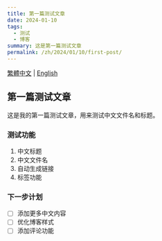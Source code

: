 ```yaml
---
title: 第一篇测试文章
date: 2024-01-10
tags:
  - 测试
  - 博客
summary: 这是第一篇测试文章
permalink: /zh/2024/01/10/first-post/
---
```


[繁體中文](/zh/2024/01/10/first-post/) | [English](/en/2024/01/10/first-post/)

## 第一篇测试文章

这是我的第一篇测试文章，用来测试中文文件名和标题。

### 测试功能

1. 中文标题
2. 中文文件名
3. 自动生成链接
4. 标签功能

### 下一步计划

- [ ] 添加更多中文内容
- [ ] 优化博客样式
- [ ] 添加评论功能

<Reward />